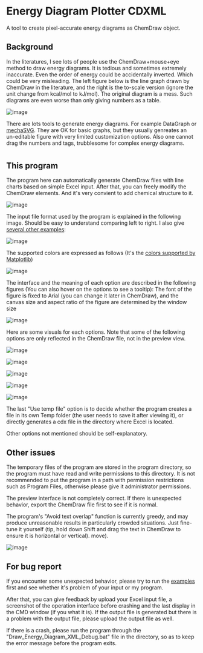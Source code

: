 # Energy Diagram Plotter CDXML
A tool to create pixel-accurate energy diagrams as ChemDraw object.

## Background
In the literatures, I see lots of people use the ChemDraw+mouse+eye method to draw energy diagrams. It is tedious and sometimes extremely inaccurate. Even the order of energy could be accidentally inverted. Which could be very misleading. The left figure below is the line graph drawn by ChemDraw in the literature, and the right is the to-scale version (ignore the unit change from kcal/mol to kJ/mol). The original diagram is a mess. Such diagrams are even worse than only giving numbers as a table.

![image](https://user-images.githubusercontent.com/18537705/160621653-d8dd5409-9351-4fda-81aa-b602a1f8afd2.png)

There are lots tools to generate energy diagrams. For example DataGraph or [mechaSVG](https://github.com/ricalmang/mechaSVG). They are OK for basic graphs, but they usually genreates an un-editable figure with very limited customization options. Also one cannot drag the numbers and tags, trubblesome for complex energy diagrams.

#
## This program
The program here can automatically generate ChemDraw files with line charts based on simple Excel input. After that, you can freely modify the ChemDraw elements. And it's very convient to add chemical structure to it.

![image](https://user-images.githubusercontent.com/18537705/160620003-5657e605-e95c-495b-aeae-b43006e78b6b.png)

The input file format used by the program is explained in the following image. Should be easy to understand comparing left to right. I also give [several other examples](https://github.com/liyuanhe211/Energy_Diagram_Plotter_CDXML/tree/main/Examples):

![image](https://user-images.githubusercontent.com/18537705/160621422-05274905-5b1e-43b7-8cde-1ae80577d795.png)

The supported colors are expressed as follows (It's the [colors supported by Matplotlib](http://matplotlib.org/api/colors_api.html))

![image](https://user-images.githubusercontent.com/18537705/160621753-f0bad86a-5238-4f72-b7b0-c4554e0c0e0d.png)

The interface and the meaning of each option are described in the following figures (You can also hover on the options to see a tooltip):
The font of the figure is fixed to Arial (you can change it later in ChemDraw), and the canvas size and aspect ratio of the figure are determined by the window size

![image](https://user-images.githubusercontent.com/18537705/160618917-1544b242-6f63-45de-96e9-3892b549d445.png)

Here are some visuals for each options. Note that some of the following options are only reflected in the ChemDraw file, not in the preview view.

![image](https://user-images.githubusercontent.com/18537705/160621816-316c6304-1598-4a9c-83dc-666a071d2cb8.png)

![image](https://user-images.githubusercontent.com/18537705/160621848-128372f6-c51b-4674-bb1e-4a50adf370cb.png)

![image](https://user-images.githubusercontent.com/18537705/160621896-bbc03f1c-df92-43d2-8d60-0869156daec3.png)

![image](https://user-images.githubusercontent.com/18537705/160621889-39ee11a1-b997-48bd-b7ae-99887a75da99.png)

![image](https://user-images.githubusercontent.com/18537705/160621922-7f7f0526-fcb3-4df6-bbd2-3db4f1c1736c.png)

The last "Use temp file" option is to decide whether the program creates a file in its own Temp folder (the user needs to save it after viewing it), or directly generates a cdx file in the directory where Excel is located.

Other options not mentioned should be self-explanatory.

## Other issues

The temporary files of the program are stored in the program directory, so the program must have read and write permissions to this directory. It is not recommended to put the program in a path with permission restrictions such as Program Files, otherwise please give it administrator permissions.

The preview interface is not completely correct. If there is unexpected behavior, export the ChemDraw file first to see if it is normal.

The program's "Avoid text overlap" function is currently greedy, and may produce unreasonable results in particularly crowded situations. Just fine-tune it yourself (tip, hold down Shift and drag the text in ChemDraw to ensure it is horizontal or vertical). move).

![image](https://user-images.githubusercontent.com/18537705/160621958-1d139beb-878b-43b8-b882-4dbf56439ff0.png)

## For bug report

If you encounter some unexpected behavior, please try to run the [examples](https://github.com/liyuanhe211/Energy_Diagram_Plotter_CDXML/tree/main/Examples) first and see whether it's problem of your input or my program.

After that, you can give feedback by upload your Excel input file, a screenshot of the operation interface before crashing and the last display in the CMD window (if you what it is). If the output file is generated but there is a problem with the output file, please upload the output file as well. 

If there is a crash, please run the program through the "Draw_Energy_Diagram_XML_Debug.bat" file in the directory, so as to keep the error message before the program exits. 

